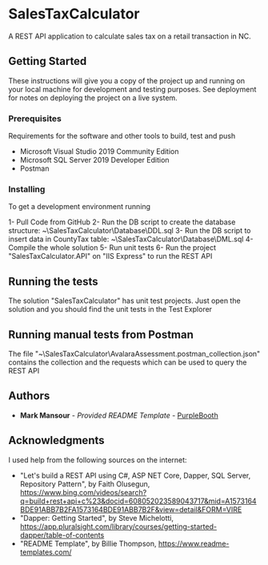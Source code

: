 # SalesTaxCalculator
A REST API application to calculate sales tax on a retail transaction in NC.



## Getting Started

These instructions will give you a copy of the project up and running on
your local machine for development and testing purposes. See deployment
for notes on deploying the project on a live system.

### Prerequisites

Requirements for the software and other tools to build, test and push 
- Microsoft Visual Studio 2019 Community Edition
- Microsoft SQL Server 2019 Developer Edition
- Postman 

### Installing

To get a development environment running

1- Pull Code from GitHub
2- Run the DB script to create the database structure: ~\SalesTaxCalculator\Database\DDL.sql
3- Run the DB script to insert data in CountyTax table: ~\SalesTaxCalculator\Database\DML.sql
4- Compile the whole solution
5- Run unit tests
6- Run the project "SalesTaxCalculator.API" on "IIS Express" to run the REST API



## Running the tests

The solution "SalesTaxCalculator" has unit test projects. Just open the solution and you should find the unit tests in the Test Explorer



## Running manual tests from Postman

The file "~\SalesTaxCalculator\AvalaraAssessment.postman_collection.json" contains the collection and the requests which can be used to query the REST API



## Authors

  - **Mark Mansour** - *Provided README Template* -
    [PurpleBooth](https://github.com/PurpleBooth)



## Acknowledgments

I used help from the following sources on the internet:
- "Let's build a REST API using C#, ASP NET Core, Dapper, SQL Server, Repository Pattern", by Faith Olusegun,
https://www.bing.com/videos/search?q=build+rest+api+c%23&docid=608052023589043717&mid=A1573164BDE91ABB7B2FA1573164BDE91ABB7B2F&view=detail&FORM=VIRE
- "Dapper: Getting Started", by Steve Michelotti, https://app.pluralsight.com/library/courses/getting-started-dapper/table-of-contents
- "README Template", by Billie Thompson, https://www.readme-templates.com/


